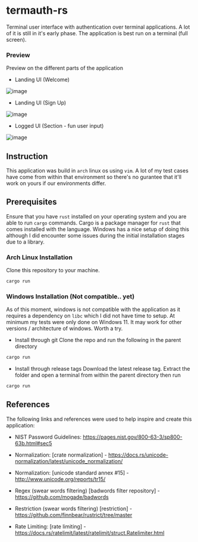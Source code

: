 # termauth-rs
Terminal user interface with authentication over terminal applications. A lot of it 
is still in it's early phase. The application is best run on a terminal (full screen).

### Preview
Preview on the different parts of the application

- Landing UI (Welcome)

![image](https://user-images.githubusercontent.com/54986259/234174286-37447097-7053-4ab6-81bf-1c1a326a8a9c.png)

- Landing UI (Sign Up)

![image](https://user-images.githubusercontent.com/54986259/234174887-1e58e534-8286-4af0-bcac-539196a7ae6f.png)

- Logged UI (Section - fun user input)

![image](https://user-images.githubusercontent.com/54986259/234174547-b2df815e-af16-425b-891e-83568c64023b.png)


## Instruction
This application was build in `arch` linux os using `vim`. A lot of my test cases have come from within that environment so there's
no gurantee that it'll work on yours if our environments differ.

## Prerequisites
Ensure that you have `rust` installed on your operating system and you are able to run `cargo` commands. Cargo is a package manager for `rust`
that comes installed with the language. Windows has a nice setup of doing this although I did encounter some issues during the initial 
installation stages due to a library.

### Arch Linux Installation
Clone this repository to your machine.

```bash
cargo run
```

### Windows Installation (Not compatible.. yet)
As of this moment, windows is not compatible with the application as it requires a dependency on `libc` which I did not have time
to setup. At minimum my tests were only done on Windows 11. It may work for other versions / architecture of windows. Worth a try.

- Install through git
Clone the repo and run the following in the parent directory

```bash
cargo run
````

- Install through release tags
Download the latest release tag. Extract the folder and open a terminal from within the parent directory then run

```bash
cargo run
```

## References
The following links and references were used to help inspire and create this application:

- NIST Password Guidelines:
https://pages.nist.gov/800-63-3/sp800-63b.html#sec5
                    
- Normalization:
[crate normalization]        - https://docs.rs/unicode-normalization/latest/unicode_normalization/

- Normalization:
[unicode standard annex #15] - http://www.unicode.org/reports/tr15/

- Regex (swear words filtering)
[badwords filter repository] - https://github.com/mogade/badwords
                
- Restriction (swear words filtering)
[restriction]                - https://github.com/finnbear/rustrict/tree/master
                
- Rate Limiting:
[rate limiting]              - https://docs.rs/ratelimit/latest/ratelimit/struct.Ratelimiter.html


